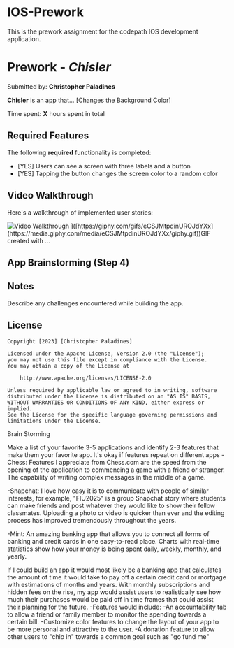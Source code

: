 # IOS-Prework
This is the prework assignment for the codepath IOS development application.
# Prework - *Chisler*

Submitted by: **Christopher Paladines**

**Chisler** is an app that... [Changes the Background Color] 

Time spent: **X** hours spent in total

## Required Features

The following **required** functionality is completed:

- [YES] Users can see a screen with three labels and a button
- [YES] Tapping the button changes the screen color to a random color
 
## Video Walkthrough

Here's a walkthrough of implemented user stories:

<img src='http://i.imgur.com/link/to/your/gif/file.gif' title='Video Walkthrough' width='' alt='Video Walkthrough' />
]([https://giphy.com/gifs/eCSJMtpdinUROJdYXx](https://media.giphy.com/media/eCSJMtpdinUROJdYXx/giphy.gif))GIF created with ...  
<!-- Recommended tools:
[Kap](https://getkap.co/) for macOS
[ScreenToGif](https://www.screentogif.com/) for Windows
[peek](https://github.com/phw/peek) for Linux. -->

## App Brainstorming (Step 4)

## Notes

Describe any challenges encountered while building the app.

## License

    Copyright [2023] [Christopher Paladines]

    Licensed under the Apache License, Version 2.0 (the "License");
    you may not use this file except in compliance with the License.
    You may obtain a copy of the License at

        http://www.apache.org/licenses/LICENSE-2.0

    Unless required by applicable law or agreed to in writing, software
    distributed under the License is distributed on an "AS IS" BASIS,
    WITHOUT WARRANTIES OR CONDITIONS OF ANY KIND, either express or implied.
    See the License for the specific language governing permissions and
    limitations under the License.

Brain Storming

Make a list of your favorite 3-5 applications and identify 2-3 features that make them your favorite app. It's okay if features repeat on different apps
-Chess: Features I appreciate from Chess.com are the speed from the opening of the application to commencing a game with a friend or stranger.
The capability of writing complex messages in the middle of a game.

-Snapchat: I love how easy it is to communicate with people of similar interests, for example, "FIU2025" is a group Snapchat story where students can make friends and post whatever they would like to show their fellow classmates. Uploading a photo or video is quicker than ever and the editing process has improved tremendously throughout the years.

-Mint: An amazing banking app that allows you to connect all forms of banking and credit cards in one easy-to-read place. Charts with real-time statistics show how your money is being spent daily, weekly, monthly, and yearly.

If I could build an app it would most likely be a banking app that calculates the amount of time it would take to pay off a certain credit card or mortgage with estimations of months and years. With monthly subscriptions and hidden fees on the rise, my app would assist users to realistically see how much their purchases would be paid off in
time frames that could assist their planning for the future.
-Features would include:
  -An accountability tab to allow a friend or family member to monitor the spending towards a certain bill.
  -Customize color features to change the layout of your app to be more personal and attractive to the user.
  -A donation feature to allow other users to "chip in" towards a common goal such as "go fund me"



